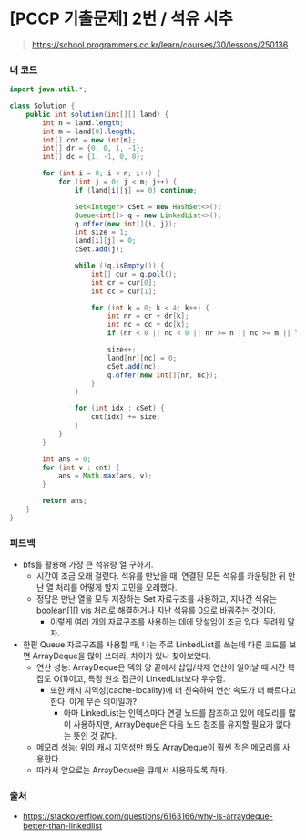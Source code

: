 # [PCCP 기출문제] 2번 / 석유 시추

> https://school.programmers.co.kr/learn/courses/30/lessons/250136

### 내 코드

```java
import java.util.*;

class Solution {
    public int solution(int[][] land) {
        int n = land.length;
        int m = land[0].length;
        int[] cnt = new int[m];
        int[] dr = {0, 0, 1, -1};
        int[] dc = {1, -1, 0, 0};

        for (int i = 0; i < n; i++) {
            for (int j = 0; j < m; j++) {
                if (land[i][j] == 0) continue;

                Set<Integer> cSet = new HashSet<>();
                Queue<int[]> q = new LinkedList<>();
                q.offer(new int[]{i, j});
                int size = 1;
                land[i][j] = 0;
                cSet.add(j);

                while (!q.isEmpty()) {
                    int[] cur = q.poll();
                    int cr = cur[0];
                    int cc = cur[1];

                    for (int k = 0; k < 4; k++) {
                        int nr = cr + dr[k];
                        int nc = cc + dc[k];
                        if (nr < 0 || nc < 0 || nr >= n || nc >= m || land[nr][nc] == 0) continue;

                        size++;
                        land[nr][nc] = 0;
                        cSet.add(nc);
                        q.offer(new int[]{nr, nc});
                    }
                }

                for (int idx : cSet) {
                    cnt[idx] += size;
                }
            }
        }

        int ans = 0;
        for (int v : cnt) {
            ans = Math.max(ans, v);
        }

        return ans;
    }
}
```

### 피드백

- bfs를 활용해 가장 큰 석유량 열 구하기.
    - 시간이 조금 오래 걸렸다. 석유를 만났을 때, 연결된 모든 석유를 카운팅한 뒤 만난 열 처리를 어떻게 할지 고민을 오래했다.
    - 정답은 만난 열을 모두 저장하는 Set 자료구조를 사용하고, 지나간 석유는 boolean[][] vis 처리로 해결하거나 지난 석유를 0으로 바꿔주는 것이다.
        - 이렇게 여러 개의 자료구조를 사용하는 데에 망설임이 조금 있다. 두려워 말자.
- 한편 Queue 자료구조를 사용할 때, 나는 주로 LinkedList를 쓰는데 다른 코드를 보면 ArrayDeque을 많이 쓰더라. 차이가 있나 찾아보았다.
    - 연산 성능: ArrayDeque은 덱의 양 끝에서 삽입/삭제 연산이 일어날 때 시간 복잡도 O(1)이고, 특정 원소 접근이 LinkedList보다 우수함.
        - 또한 캐시 지역성(cache-locality)에 더 친숙하여 연산 속도가 더 빠르다고 한다. 이게 무슨 의미일까?
            - 아마 LinkedList는 인덱스마다 연결 노드를 참조하고 있어 메모리를 많이 사용하지만, ArrayDeque은 다음 노드 참조를 유지할 필요가 없다는 뜻인 것 같다.
    - 메모리 성능: 위의 캐시 지역성만 봐도 ArrayDeque이 훨씬 적은 메모리를 사용한다.
    - 따라서 앞으로는 ArrayDeque을 큐에서 사용하도록 하자.

### 출처

- https://stackoverflow.com/questions/6163166/why-is-arraydeque-better-than-linkedlist